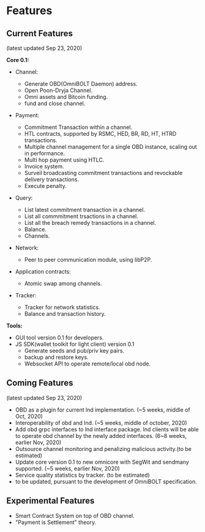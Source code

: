 # Features

## Current Features

(latest updated Sep 23, 2020)

**Core 0.1:**  

* Channel:  
	* Generate OBD(OmniBOLT Daemon) address.  
	* Open Poon-Dryja Channel.  
	* Omni assets and Bitcoin funding.  
	* fund and close channel.  

* Payment:  
	* Commitment Transaction within a channel.  
	* HTL contracts, supported by RSMC, HED, BR, RD, HT, HTRD transactions.  
	* Multiple channel management for a single OBD instance, scaling out in performance.  
	* Multi hop payment using HTLC.  
	* Invoice system. 
	* Surveil broadcasting commitment transactions and revockable delivery transactions.  
	* Execute penalty.   

* Query:  
	* List latest commitment transaction in a channel.   
	* List all commmitment trsactions in a channel.  
	* List all the breach remedy transactions in a channel.  
	* Balance. 
	* Channels.
  
* Network:  
	* Peer to peer communication module, using libP2P.   
 
* Application contracts:
	* Atomic swap among channels.  

* Tracker:
	* Tracker for network statistics.  
	* Balance and transaction history.   


**Tools:**  
* GUI tool version 0.1 for developers.  
* JS SDK(wallet toolkit for light client) version 0.1  
	* Generate seeds and pub/priv key pairs.  
	* backup and restore keys.  
	* Websocket API to operate remote/local obd node.  



## Coming Features   
(latest updated Sep 23, 2020)
 
* OBD as a plugin for current lnd implementation. (~5 weeks, middle of Oct, 2020)  
* Interoperability of obd and lnd. (~5 weeks, middle of october, 2020)  
* Add obd grpc interfaces to lnd interface package. lnd clients will be able to operate obd channel by the newly added interfaces. (6~8 weeks, earlier Nov, 2020)  
* Outsource channel monitoring and penalizing malicious activity.(to be estimated)  
* Update core version 0.1 to new omnicore with SegWit and sendmany supported.  (~5 weeks, earlier Nov, 2020)  
* Service quality statistics by tracker. (to be estimated)
* to be updated, pursuant to the development of OmniBOLT specification.  
 


## Experimental Features

* Smart Contract System on top of OBD channel. 
* "Payment is Settlement" theory.

